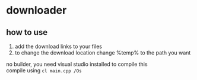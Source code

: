 # downloader

## how to use
1. add the download links to your files
2. to change the download location change %temp% to the path you want

no builder, you need visual studio installed to compile this  
compile using `cl main.cpp /Os`